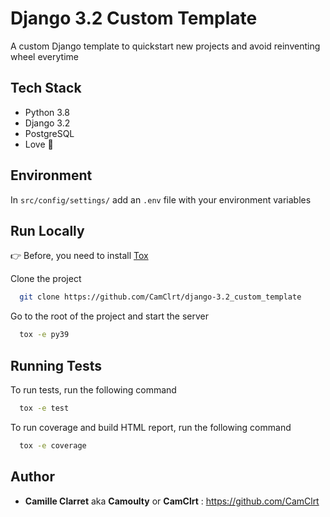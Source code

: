 # Django 3.2 Custom Template

A custom Django template to quickstart new projects and avoid reinventing wheel everytime


## Tech Stack

* Python 3.8
* Django 3.2
* PostgreSQL
* Love 💙


## Environment

In `src/config/settings/` add an `.env` file with your environment variables


## Run Locally

👉 Before, you need to install [Tox](https://tox.readthedocs.io/en/latest/)

Clone the project

```bash
  git clone https://github.com/CamClrt/django-3.2_custom_template
```

Go to the root of the project and start the server

```bash
  tox -e py39
```


## Running Tests

To run tests, run the following command

```bash
  tox -e test
```

To run coverage and build HTML report, run the following command

```bash
  tox -e coverage
```


## Author

- **Camille Clarret** aka **Camoulty** or **CamClrt** : https://github.com/CamClrt
